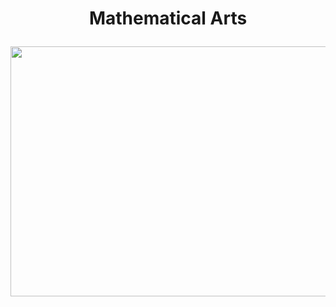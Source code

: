 # <p align="center">Mathematical Arts</p>
<p align="center">
<img src= "https://user-images.githubusercontent.com/66701331/182690192-f660b39b-cef0-4803-a0f2-7f2878e67e2c.png" width="600" height="400" class="center">
</p>
